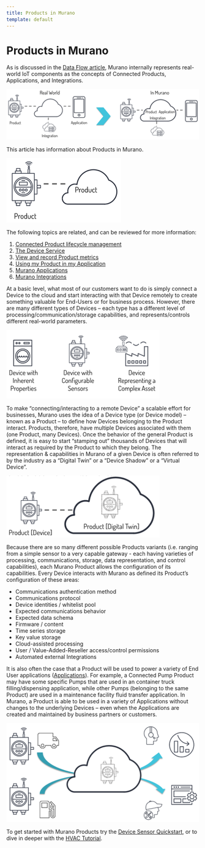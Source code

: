 ```yaml
---
title: Products in Murano
template: default
---
```


# Products in Murano

As is discussed in the <a href="/about/data-flow">Data Flow article</a>, Murano internally represents real-world IoT components as the concepts of Connected Products, Applications, and  Integrations.

<img src="/about/assets/murano-components.png" width="800" alt="Murano Components">


This article has information about Products in Murano. 

<img src="/about/assets/map-connected-products.png" width="300" alt="Connected Products">

The following topics are related, and can be reviewed for more information:

1. <a href="/ui/device-management">Connected Product lifecycle management</a>
1. <a href="/reference/services/device">The Device Service</a>
1. <a href="/ui/keystore-service">View and record Product metrics</a>
1. <a href="/ui/create-product/">Using my Product in my Application</a>
1. <a href="/about/applications">Murano Applications</a>
1. <a href="/about/integrations">Murano Integrations</a>

At a basic level, what most of our customers want to do is simply connect a Device to the cloud and start interacting with that Device remotely to create something valuable for End-Users or for business process.  However, there are many different types of Devices – each type has a different level of processing/communication/storage capabilities, and represents/controls different real-world parameters.

<img src="/about/assets/map-product-types.png" width="400" alt="Product Types">

To make “connecting/interacting to a remote Device” a scalable effort for businesses, Murano uses the idea of a Device type (or Device model) – known as a Product – to define how Devices belonging to the Product interact.  Products, therefore, have multiple Devices associated with them (one Product, many Devices).  Once the behavior of the general Product is defined, it is easy to start “stamping out” thousands of Devices that will interact as required by the Product to which they belong.  The representation & capabilities in Murano of a given Device is often referred to by the industry as a “Digital Twin” or a “Device Shadow” or a “Virtual Device”.

<img src="/about/assets/map-product-devices.png" width="400" alt="One Product, Many Devices">

Because there are so many different possible Products variants (i.e. ranging from a simple sensor to a very capable gateway - each having varieties of processing, communications, storage, data representation, and control capabilities), each Murano Product allows the configuration of its capabilities. Every Device interacts with Murano as defined its Product’s configuration of these areas: 

* Communications authentication method
* Communications protocol
* Device identities / whitelist pool
* Expected communications behavior
* Expected data schema
* Firmware / content
* Time series storage
* Key value storage
* Cloud-assisted processing
* User / Value-Added-Reseller access/control permissions
* Automated external Integrations

It is also often the case that a Product will be used to power a variety of End User applications (<a href="/about/applications">Applications</a>).  For example, a Connected Pump Product may have some specific Pumps that are used in an container truck filling/dispensing application, while other Pumps (belonging to the same Product) are used in a maintenance facility fluid transfer application.  In Murano, a Product is able to be used in a variety of Applications without changes to the underlying Devices – even when the Applications are created and maintained by business partners or customers.

<img src="/about/assets/map-product-many-apps.png" width="600" alt="One Product, Many Applications">

To get started with Murano Products try the <a href="/quickstarts/devicesensor">Device Sensor Quickstart</a>, or to dive in deeper with the <a href="/tutorials/hvac-tutorial">HVAC Tutorial</a>.






